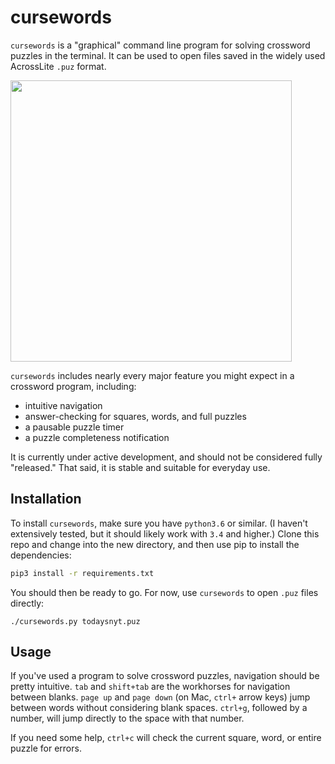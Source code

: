 # cursewords

`cursewords` is a "graphical" command line program for solving crossword puzzles in the terminal. It can be used to open files saved in the widely used AcrossLite `.puz` format.

<img src="https://raw.githubusercontent.com/thisisparker/cursewords/master/demo.gif" width=450px>

`cursewords` includes nearly every major feature you might expect in a crossword program, including:

* intuitive navigation
* answer-checking for squares, words, and full puzzles
* a pausable puzzle timer
* a puzzle completeness notification

It is currently under active development, and should not be considered fully "released." That said, it is stable and suitable for everyday use.

## Installation

To install `cursewords`, make sure you have `python3.6` or similar. (I haven't extensively tested, but it should likely work with `3.4` and higher.) Clone this repo and change into the new directory, and then use pip to install the dependencies:

```bash
pip3 install -r requirements.txt
```

You should then be ready to go. For now, use `cursewords` to open `.puz` files directly:

```
./cursewords.py todaysnyt.puz
```

## Usage

If you've used a program to solve crossword puzzles, navigation should be pretty intuitive. `tab` and `shift+tab` are the workhorses for navigation between blanks. `page up` and `page down` (on Mac, `ctrl+` arrow keys) jump between words without considering blank spaces. `ctrl+g`, followed by a number, will jump directly to the space with that number.

If you need some help, `ctrl+c` will check the current square, word, or entire puzzle for errors.
